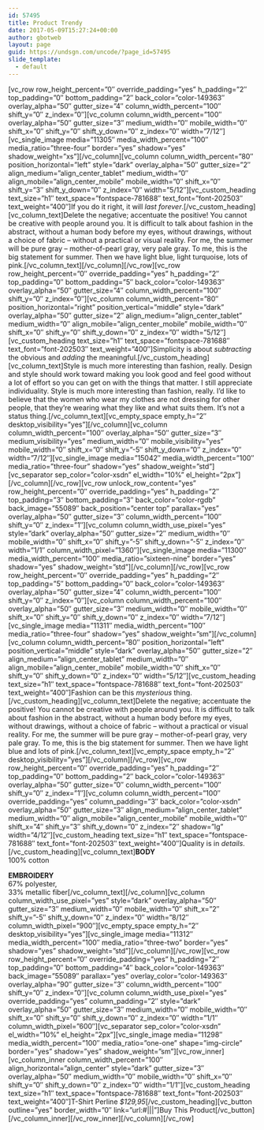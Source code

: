```yaml
---
id: 57495
title: Product Trendy
date: 2017-05-09T15:27:24+00:00
author: gbotweb
layout: page
guid: https://undsgn.com/uncode/?page_id=57495
slide_template:
  - default
---
```

\[vc\_row row\_height\_percent=&#8221;0&#8243; override\_padding=&#8221;yes&#8221; h\_padding=&#8221;2&#8243; top\_padding=&#8221;0&#8243; bottom\_padding=&#8221;2&#8243; back\_color=&#8221;color-149363&#8243; overlay\_alpha=&#8221;50&#8243; gutter\_size=&#8221;4&#8243; column\_width\_percent=&#8221;100&#8243; shift\_y=&#8221;0&#8243; z\_index=&#8221;0&#8243;\]\[vc\_column column\_width\_percent=&#8221;100&#8243; overlay\_alpha=&#8221;50&#8243; gutter\_size=&#8221;3&#8243; medium\_width=&#8221;0&#8243; mobile\_width=&#8221;0&#8243; shift\_x=&#8221;0&#8243; shift\_y=&#8221;0&#8243; shift\_y\_down=&#8221;0&#8243; z\_index=&#8221;0&#8243; width=&#8221;7/12&#8243;\]\[vc\_single\_image media=&#8221;11305&#8243; media\_width\_percent=&#8221;100&#8243; media\_ratio=&#8221;three-four&#8221; border=&#8221;yes&#8221; shadow=&#8221;yes&#8221; shadow\_weight=&#8221;xs&#8221;\]\[/vc\_column\]\[vc\_column column\_width\_percent=&#8221;80&#8243; position\_horizontal=&#8221;left&#8221; style=&#8221;dark&#8221; overlay\_alpha=&#8221;50&#8243; gutter\_size=&#8221;2&#8243; align\_medium=&#8221;align\_center\_tablet&#8221; medium\_width=&#8221;0&#8243; align\_mobile=&#8221;align\_center\_mobile&#8221; mobile\_width=&#8221;0&#8243; shift\_x=&#8221;0&#8243; shift\_y=&#8221;3&#8243; shift\_y\_down=&#8221;0&#8243; z\_index=&#8221;0&#8243; width=&#8221;5/12&#8243;\]\[vc\_custom\_heading text\_size=&#8221;h1&#8243; text\_space=&#8221;fontspace-781688&#8243; text\_font=&#8221;font-202503&#8243; text\_weight=&#8221;400&#8243;\]If you do it right, it will _last forever_.\[/vc\_custom\_heading\]\[vc\_column\_text\]Delete the negative; accentuate the positive! You cannot be creative with people around you. It is difficult to talk about fashion in the abstract, without a human body before my eyes, without drawings, without a choice of fabric &#8211; without a practical or visual reality. For me, the summer will be pure gray &#8211; mother-of-pearl gray, very pale gray. To me, this is the big statement for summer. Then we have light blue, light turquoise, lots of pink.\[/vc\_column\_text\]\[/vc\_column\]\[/vc\_row\]\[vc\_row row\_height\_percent=&#8221;0&#8243; override\_padding=&#8221;yes&#8221; h\_padding=&#8221;2&#8243; top\_padding=&#8221;0&#8243; bottom\_padding=&#8221;5&#8243; back\_color=&#8221;color-149363&#8243; overlay\_alpha=&#8221;50&#8243; gutter\_size=&#8221;4&#8243; column\_width\_percent=&#8221;100&#8243; shift\_y=&#8221;0&#8243; z\_index=&#8221;0&#8243;\]\[vc\_column column\_width\_percent=&#8221;80&#8243; position\_horizontal=&#8221;right&#8221; position\_vertical=&#8221;middle&#8221; style=&#8221;dark&#8221; overlay\_alpha=&#8221;50&#8243; gutter\_size=&#8221;2&#8243; align\_medium=&#8221;align\_center\_tablet&#8221; medium\_width=&#8221;0&#8243; align\_mobile=&#8221;align\_center\_mobile&#8221; mobile\_width=&#8221;0&#8243; shift\_x=&#8221;0&#8243; shift\_y=&#8221;0&#8243; shift\_y\_down=&#8221;0&#8243; z\_index=&#8221;0&#8243; width=&#8221;5/12&#8243;\]\[vc\_custom\_heading text\_size=&#8221;h1&#8243; text\_space=&#8221;fontspace-781688&#8243; text\_font=&#8221;font-202503&#8243; text\_weight=&#8221;400&#8243;\]Simplicity is about _subtracting_ the obvious and _adding_ the meaningful.\[/vc\_custom\_heading\]\[vc\_column\_text\]Style is much more interesting than fashion, really. Design and style should work toward making you look good and feel good without a lot of effort so you can get on with the things that matter. I still appreciate individuality. Style is much more interesting than fashion, really. I&#8217;d like to believe that the women who wear my clothes are not dressing for other people, that they&#8217;re wearing what they like and what suits them. It&#8217;s not a status thing.\[/vc\_column\_text\]\[vc\_empty\_space empty\_h=&#8221;2&#8243; desktop\_visibility=&#8221;yes&#8221;\]\[/vc\_column\]\[vc\_column column\_width\_percent=&#8221;100&#8243; overlay\_alpha=&#8221;50&#8243; gutter\_size=&#8221;3&#8243; medium\_visibility=&#8221;yes&#8221; medium\_width=&#8221;0&#8243; mobile\_visibility=&#8221;yes&#8221; mobile\_width=&#8221;0&#8243; shift\_x=&#8221;0&#8243; shift\_y=&#8221;-5&#8243; shift\_y\_down=&#8221;0&#8243; z\_index=&#8221;0&#8243; width=&#8221;7/12&#8243;\]\[vc\_single\_image media=&#8221;15042&#8243; media\_width\_percent=&#8221;100&#8243; media\_ratio=&#8221;three-four&#8221; shadow=&#8221;yes&#8221; shadow\_weight=&#8221;std&#8221;\]\[vc\_separator sep\_color=&#8221;color-xsdn&#8221; el\_width=&#8221;10%&#8221; el\_height=&#8221;2px&#8221;\]\[/vc\_column\]\[/vc\_row\]\[vc\_row unlock\_row\_content=&#8221;yes&#8221; row\_height\_percent=&#8221;0&#8243; override\_padding=&#8221;yes&#8221; h\_padding=&#8221;2&#8243; top\_padding=&#8221;3&#8243; bottom\_padding=&#8221;3&#8243; back\_color=&#8221;color-rgdb&#8221; back\_image=&#8221;55089&#8243; back\_position=&#8221;center top&#8221; parallax=&#8221;yes&#8221; overlay\_alpha=&#8221;50&#8243; gutter\_size=&#8221;3&#8243; column\_width\_percent=&#8221;100&#8243; shift\_y=&#8221;0&#8243; z\_index=&#8221;1&#8243;\]\[vc\_column column\_width\_use\_pixel=&#8221;yes&#8221; style=&#8221;dark&#8221; overlay\_alpha=&#8221;50&#8243; gutter\_size=&#8221;2&#8243; medium\_width=&#8221;0&#8243; mobile\_width=&#8221;0&#8243; shift\_x=&#8221;0&#8243; shift\_y=&#8221;-5&#8243; shift\_y\_down=&#8221;-5&#8243; z\_index=&#8221;0&#8243; width=&#8221;1/1&#8243; column\_width\_pixel=&#8221;1360&#8243;\]\[vc\_single\_image media=&#8221;11300&#8243; media\_width\_percent=&#8221;100&#8243; media\_ratio=&#8221;sixteen-nine&#8221; border=&#8221;yes&#8221; shadow=&#8221;yes&#8221; shadow\_weight=&#8221;std&#8221;\]\[/vc\_column\]\[/vc\_row\]\[vc\_row row\_height\_percent=&#8221;0&#8243; override\_padding=&#8221;yes&#8221; h\_padding=&#8221;2&#8243; top\_padding=&#8221;5&#8243; bottom\_padding=&#8221;0&#8243; back\_color=&#8221;color-149363&#8243; overlay\_alpha=&#8221;50&#8243; gutter\_size=&#8221;4&#8243; column\_width\_percent=&#8221;100&#8243; shift\_y=&#8221;0&#8243; z\_index=&#8221;0&#8243;\]\[vc\_column column\_width\_percent=&#8221;100&#8243; overlay\_alpha=&#8221;50&#8243; gutter\_size=&#8221;3&#8243; medium\_width=&#8221;0&#8243; mobile\_width=&#8221;0&#8243; shift\_x=&#8221;0&#8243; shift\_y=&#8221;0&#8243; shift\_y\_down=&#8221;0&#8243; z\_index=&#8221;0&#8243; width=&#8221;7/12&#8243;\]\[vc\_single\_image media=&#8221;11311&#8243; media\_width\_percent=&#8221;100&#8243; media\_ratio=&#8221;three-four&#8221; shadow=&#8221;yes&#8221; shadow\_weight=&#8221;sm&#8221;\]\[/vc\_column\]\[vc\_column column\_width\_percent=&#8221;80&#8243; position\_horizontal=&#8221;left&#8221; position\_vertical=&#8221;middle&#8221; style=&#8221;dark&#8221; overlay\_alpha=&#8221;50&#8243; gutter\_size=&#8221;2&#8243; align\_medium=&#8221;align\_center\_tablet&#8221; medium\_width=&#8221;0&#8243; align\_mobile=&#8221;align\_center\_mobile&#8221; mobile\_width=&#8221;0&#8243; shift\_x=&#8221;0&#8243; shift\_y=&#8221;0&#8243; shift\_y\_down=&#8221;0&#8243; z\_index=&#8221;0&#8243; width=&#8221;5/12&#8243;\][vc\_custom\_heading text\_size=&#8221;h1&#8243; text\_space=&#8221;fontspace-781688&#8243; text\_font=&#8221;font-202503&#8243; text_weight=&#8221;400&#8243;]Fashion can be this _mysterious_ thing.\[/vc\_custom\_heading\]\[vc\_column\_text\]Delete the negative; accentuate the positive! You cannot be creative with people around you. It is difficult to talk about fashion in the abstract, without a human body before my eyes, without drawings, without a choice of fabric – without a practical or visual reality. For me, the summer will be pure gray – mother-of-pearl gray, very pale gray. To me, this is the big statement for summer. Then we have light blue and lots of pink.\[/vc\_column\_text\]\[vc\_empty\_space empty\_h=&#8221;2&#8243; desktop\_visibility=&#8221;yes&#8221;\]\[/vc\_column\]\[/vc\_row\]\[vc\_row row\_height\_percent=&#8221;0&#8243; override\_padding=&#8221;yes&#8221; h\_padding=&#8221;2&#8243; top\_padding=&#8221;0&#8243; bottom\_padding=&#8221;2&#8243; back\_color=&#8221;color-149363&#8243; overlay\_alpha=&#8221;50&#8243; gutter\_size=&#8221;0&#8243; column\_width\_percent=&#8221;100&#8243; shift\_y=&#8221;0&#8243; z\_index=&#8221;1&#8243;\]\[vc\_column column\_width\_percent=&#8221;100&#8243; override\_padding=&#8221;yes&#8221; column\_padding=&#8221;3&#8243; back\_color=&#8221;color-xsdn&#8221; overlay\_alpha=&#8221;50&#8243; gutter\_size=&#8221;3&#8243; align\_medium=&#8221;align\_center\_tablet&#8221; medium\_width=&#8221;0&#8243; align\_mobile=&#8221;align\_center\_mobile&#8221; mobile\_width=&#8221;0&#8243; shift\_x=&#8221;4&#8243; shift\_y=&#8221;3&#8243; shift\_y\_down=&#8221;0&#8243; z\_index=&#8221;2&#8243; shadow=&#8221;lg&#8221; width=&#8221;4/12&#8243;\][vc\_custom\_heading text\_size=&#8221;h1&#8243; text\_space=&#8221;fontspace-781688&#8243; text\_font=&#8221;font-202503&#8243; text_weight=&#8221;400&#8243;]Quality is in _details_.\[/vc\_custom\_heading\]\[vc\_column\_text\]**BODY**  
100% cotton

**EMBROIDERY**  
67% polyester,  
33% metallic fiber\[/vc\_column\_text\]\[/vc\_column\]\[vc\_column column\_width\_use\_pixel=&#8221;yes&#8221; style=&#8221;dark&#8221; overlay\_alpha=&#8221;50&#8243; gutter\_size=&#8221;3&#8243; medium\_width=&#8221;0&#8243; mobile\_width=&#8221;0&#8243; shift\_x=&#8221;2&#8243; shift\_y=&#8221;-5&#8243; shift\_y\_down=&#8221;0&#8243; z\_index=&#8221;0&#8243; width=&#8221;8/12&#8243; column\_width\_pixel=&#8221;900&#8243;\]\[vc\_empty\_space empty\_h=&#8221;2&#8243; desktop\_visibility=&#8221;yes&#8221;\]\[vc\_single\_image media=&#8221;11312&#8243; media\_width\_percent=&#8221;100&#8243; media\_ratio=&#8221;three-two&#8221; border=&#8221;yes&#8221; shadow=&#8221;yes&#8221; shadow\_weight=&#8221;std&#8221;\]\[/vc\_column\]\[/vc\_row\]\[vc\_row row\_height\_percent=&#8221;0&#8243; override\_padding=&#8221;yes&#8221; h\_padding=&#8221;2&#8243; top\_padding=&#8221;0&#8243; bottom\_padding=&#8221;4&#8243; back\_color=&#8221;color-149363&#8243; back\_image=&#8221;55089&#8243; parallax=&#8221;yes&#8221; overlay\_color=&#8221;color-149363&#8243; overlay\_alpha=&#8221;90&#8243; gutter\_size=&#8221;3&#8243; column\_width\_percent=&#8221;100&#8243; shift\_y=&#8221;0&#8243; z\_index=&#8221;0&#8243;\]\[vc\_column column\_width\_use\_pixel=&#8221;yes&#8221; override\_padding=&#8221;yes&#8221; column\_padding=&#8221;2&#8243; style=&#8221;dark&#8221; overlay\_alpha=&#8221;50&#8243; gutter\_size=&#8221;3&#8243; medium\_width=&#8221;0&#8243; mobile\_width=&#8221;0&#8243; shift\_x=&#8221;0&#8243; shift\_y=&#8221;0&#8243; shift\_y\_down=&#8221;0&#8243; z\_index=&#8221;0&#8243; width=&#8221;1/1&#8243; column\_width\_pixel=&#8221;600&#8243;\]\[vc\_separator sep\_color=&#8221;color-xsdn&#8221; el\_width=&#8221;10%&#8221; el\_height=&#8221;2px&#8221;\]\[vc\_single\_image media=&#8221;11298&#8243; media\_width\_percent=&#8221;100&#8243; media\_ratio=&#8221;one-one&#8221; shape=&#8221;img-circle&#8221; border=&#8221;yes&#8221; shadow=&#8221;yes&#8221; shadow\_weight=&#8221;sm&#8221;\]\[vc\_row\_inner\]\[vc\_column\_inner column\_width\_percent=&#8221;100&#8243; align\_horizontal=&#8221;align\_center&#8221; style=&#8221;dark&#8221; gutter\_size=&#8221;3&#8243; overlay\_alpha=&#8221;50&#8243; medium\_width=&#8221;0&#8243; mobile\_width=&#8221;0&#8243; shift\_x=&#8221;0&#8243; shift\_y=&#8221;0&#8243; shift\_y\_down=&#8221;0&#8243; z\_index=&#8221;0&#8243; width=&#8221;1/1&#8243;\]\[vc\_custom\_heading text\_size=&#8221;h1&#8243; text\_space=&#8221;fontspace-781688&#8243; text\_font=&#8221;font-202503&#8243; text\_weight=&#8221;400&#8243;\]T-Shirt Perline _$129,95_\[/vc\_custom\_heading\]\[vc\_button outline=&#8221;yes&#8221; border\_width=&#8221;0&#8243; link=&#8221;url:#|||&#8221;\]Buy This Product\[/vc\_button\]\[/vc\_column\_inner\]\[/vc\_row\_inner\]\[/vc\_column\][/vc_row]